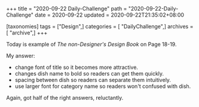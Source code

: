 +++
title = "2020-09-22 Daily-Challenge"
path = "2020-09-22-Daily-Challenge"
date = 2020-09-22
updated = 2020-09-22T21:35:02+08:00

[taxonomies]
tags = ["Design",]
categories = [ "DailyChallenge",]
archives = [ "archive",]
+++

Today is example of *The non-Designer's Design Book* on Page 18-19.

<!-- more -->

My answer:
  - change font of title so it becomes more attractive.
  - changes dish name to bold so readers can get them quickly.
  - spacing between dish so readers can separate them intuitively.
  - use larger font for category name so readers won't confused with dish.


Again, got half of the right answers, reluctantly.